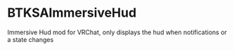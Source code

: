 # BTKSAImmersiveHud
Immersive Hud mod for VRChat, only displays the hud when notifications or a state changes

